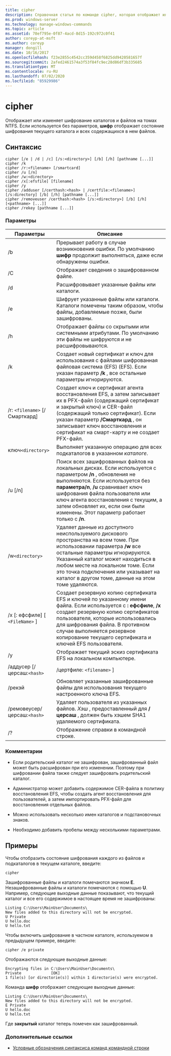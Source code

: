 ```yaml
---
title: cipher
description: Справочная статья по команде cipher, которая отображает или изменяет шифрование каталогов и файлов на томах NTFS.
ms.prod: windows-server
ms.technology: manage-windows-commands
ms.topic: article
ms.assetid: 78ef795e-0f87-4acd-8d15-192c972c0f41
author: coreyp-at-msft
ms.author: coreyp
manager: dongill
ms.date: 10/16/2017
ms.openlocfilehash: f23e2855c4542cc359d458f6825dd9420581657f
ms.sourcegitcommit: 2afed2461574a3f53f84fc9ec28d86df3b335685
ms.translationtype: MT
ms.contentlocale: ru-RU
ms.lasthandoff: 07/02/2020
ms.locfileid: "85929986"
---
```

# <a name="cipher"></a>cipher

Отображает или изменяет шифрование каталогов и файлов на томах NTFS. Если используется без параметров, **шифр** отображает состояние шифрования текущего каталога и всех содержащихся в нем файлов.

## <a name="syntax"></a>Синтаксис

```
cipher [/e | /d | /c] [/s:<directory>] [/b] [/h] [pathname [...]]
cipher /k
cipher /r:<filename> [/smartcard]
cipher /u [/n]
cipher /w:<directory>
cipher /x[:efsfile] [filename]
cipher /y
cipher /adduser [/certhash:<hash> | /certfile:<filename>] [/s:directory] [/b] [/h] [pathname [...]]
cipher /removeuser /certhash:<hash> [/s:<directory>] [/b] [/h] [<pathname> [...]]
cipher /rekey [pathname [...]]
```

### <a name="parameters"></a>Параметры

| Параметры | Описание |
| ---------- | ----------- |
| /b | Прерывает работу в случае возникновения ошибки. По умолчанию **шифр** продолжит выполняться, даже если обнаружены ошибки. |
| /C | Отображает сведения о зашифрованном файле. |
| /d | Расшифровывает указанные файлы или каталоги. |
| /e | Шифрует указанные файлы или каталоги. Каталоги помечены таким образом, чтобы файлы, добавляемые позже, были зашифрованы. |
| /h | Отображает файлы со скрытыми или системными атрибутами. По умолчанию эти файлы не шифруются и не расшифровываются. |
| /k | Создает новый сертификат и ключ для использования с файлами шифрованная файловая система (EFS) (EFS). Если указан параметр **/k** , все остальные параметры игнорируются. |
| /r: `<filename>` [/Смарткард] | Создает ключ и сертификат агента восстановления EFS, а затем записывает их в PFX-файл (содержащий сертификат и закрытый ключ) и CER-файл (содержащий только сертификат). Если указан параметр **/Смарткард** , он записывает ключ восстановления и сертификат на смарт-карту и не создает PFX-файл. |
| ключ`<directory>` | Выполняет указанную операцию для всех подкаталогов в указанном *каталоге*. |
| /u [/n] |  Поиск всех зашифрованных файлов на локальных дисках. Если используется с параметром **/n** , обновления не выполняются. Если используется без **параметра/n**, **/u** сравнивает ключ шифрования файла пользователя или ключ агента восстановления с текущим, а затем обновляет их, если они были изменены. Этот параметр работает только с **/n**. |
| /w`<directory>` | Удаляет данные из доступного неиспользуемого дискового пространства на всем томе. При использовании параметра **/w** все остальные параметры игнорируются. Указанный каталог может находиться в любом месте на локальном томе. Если это точка подключения или указывает на каталог в другом томе, данные на этом томе удаляются. |
| /x [: ефсфиле] [ `<FileName>` ] | Создает резервную копию сертификата EFS и ключей по указанному имени файла. Если используется с **: ефсфиле**, **/x** создает резервную копию сертификатов пользователя, которые использовались для шифрования файла. В противном случае выполняется резервное копирование текущего сертификата и ключей EFS пользователя. |
| /y | Отображает текущий эскиз сертификата EFS на локальном компьютере. |
| /аддусер [/церсаш:`<hash>` | /цертфиле: `<filename>` ] |
| /рекэй | Обновляет указанные зашифрованные файлы для использования текущего настроенного ключа EFS. |
| /ремовеусер/церсаш:`<hash>` | Удаляет пользователя из указанных файлов. *Хэш* , предоставленный для **/церсаш** , должен быть хэшем SHA1 удаляемого сертификата. |
| /? | Отображение справки в командной строке. |

### <a name="remarks"></a>Комментарии

- Если родительский каталог не зашифрован, зашифрованный файл может быть расшифрован при его изменении. Поэтому при шифровании файла также следует зашифровать родительский каталог.

- Администратор может добавить содержимое CER-файла в политику восстановления EFS, чтобы создать агент восстановления для пользователей, а затем импортировать PFX-файл для восстановления отдельных файлов.

- Можно использовать несколько имен каталогов и подстановочных знаков.

- Необходимо добавить пробелы между несколькими параметрами.

## <a name="examples"></a>Примеры

Чтобы отобразить состояние шифрования каждого из файлов и подкаталогов в текущем каталоге, введите:

```
cipher
```

Зашифрованные файлы и каталоги помечаются значком **E**. Незашифрованные файлы и каталоги помечаются с помощью **U**. Например, следующие выходные данные показывают, что текущий каталог и все его содержимое в настоящее время не зашифрованы:

```
Listing C:\Users\MainUser\Documents\
New files added to this directory will not be encrypted.
U Private
U hello.doc
U hello.txt
```

Чтобы включить шифрование в частном каталоге, используемом в предыдущем примере, введите:

```
cipher /e private
```

Отображаются следующие выходные данные:

```
Encrypting files in C:\Users\MainUser\Documents\
Private             [OK]
1 file(s) [or directorie(s)] within 1 directorie(s) were encrypted.
```

Команда **шифр** отображает следующие выходные данные:

```
Listing C:\Users\MainUser\Documents\
New files added to this directory will not be encrypted.
E Private
U hello.doc
U hello.txt
```

Где **закрытый** каталог теперь помечен как зашифрованный.

### <a name="additional-references"></a>Дополнительные ссылки

- [Условные обозначения синтаксиса команд командной строки](command-line-syntax-key.md)
